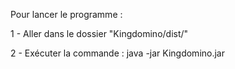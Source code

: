 Pour lancer le programme : 

1 - Aller dans le dossier "Kingdomino/dist/" 

2 - Exécuter la commande  : java -jar Kingdomino.jar